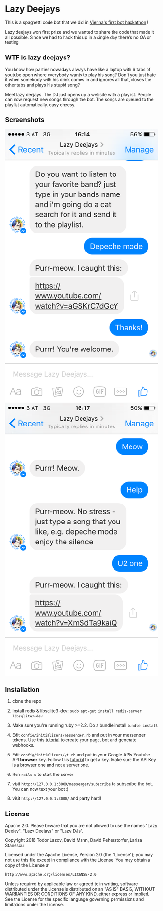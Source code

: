 # Lazy Deejays

This is a spaghetti code bot that we did in [Vienna's first bot hackathon](http://botshackathon.com/) ! 

Lazy deejays won first prize and we wanted to share the code that made it all possible. Since we had to hack this up in a single day there's no QA or testing 

## WTF is lazy deejays? 

You know how parties nowadays always have like a laptop with 6 tabs of youtube open where everybody wants to play his song? 
Don't you just hate it when somebody with his drink comes in and ignores all that, closes the other tabs and plays his stupid song? 

Meet lazy deejays. The DJ just opens up a website with a playlist. People can now request new songs through the bot. The songs are queued to the playlist automatically.
easy cheesy.

## Screenshots

![Screenshot 1](https://raw.githubusercontent.com/davidmann4/lazydeejay/master/docs/screenshot_1.png)
![Screenshot 2](https://raw.githubusercontent.com/davidmann4/lazydeejay/master/docs/screenshot_2.png)

## Installation

1. clone the repo

2. Install redis & libsqlite3-dev: `sudo apt-get install redis-server libsqlite3-dev`

3. Make sure you're running ruby >=2.2. Do a bundle install `bundle install`
 
4. Edit `config/initializers/messenger.rb` and put in your messenger tokens. Use this [tutorial](https://github.com/netguru/messenger-ruby#configuration) to create your page, bot and generate webhooks.

5. Edit `config/initializers/yt.rb` and put in your Google APIs Youtube API **browser** key. Follow this [tutorial](https://github.com/Fullscreen/yt#configuring-your-app) to get a key. Make sure the API Key is a browser one and not a server one.

6. Run `rails s` to start the server

7. visit `http://127.0.0.1:3000/messenger/subscribe` to subscribe the bot. You can now text your bot :)

8. visit `http://127.0.0.1:3000/` and party hard! 

## License

Apache 2.0. Please beware that you are not allowed to use the names "Lazy Deejay", "Lazy Deejays" or "Lazy DJs".

Copyright 2016 Todor Lazov, David Mann, David Peherstorfer, Larisa Stanescu

Licensed under the Apache License, Version 2.0 (the "License");
you may not use this file except in compliance with the License.
You may obtain a copy of the License at

    http://www.apache.org/licenses/LICENSE-2.0

Unless required by applicable law or agreed to in writing, software
distributed under the License is distributed on an "AS IS" BASIS,
WITHOUT WARRANTIES OR CONDITIONS OF ANY KIND, either express or implied.
See the License for the specific language governing permissions and
limitations under the License.